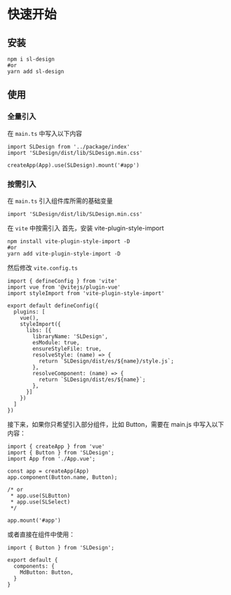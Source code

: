 # 快速开始

## 安装
```
npm i sl-design
#or
yarn add sl-design
```

## 使用

### 全量引入
在 `main.ts` 中写入以下内容
```
import SLDesign from '../package/index'
import 'SLDesign/dist/lib/SLDesign.min.css'

createApp(App).use(SLDesign).mount('#app')
```

### 按需引入
在 `main.ts` 引入组件库所需的基础变量
```
import 'SLDesign/dist/lib/SLDesign.min.css'
```

在 `vite` 中按需引入
首先，安装 vite-plugin-style-import
```
npm install vite-plugin-style-import -D
#or
yarn add vite-plugin-style-import -D
```

然后修改 `vite.config.ts`
```
import { defineConfig } from 'vite'
import vue from '@vitejs/plugin-vue'
import styleImport from 'vite-plugin-style-import'

export default defineConfig({
  plugins: [
    vue(),
    styleImport({
      libs: [{
        libraryName: 'SLDesign',
        esModule: true,
        ensureStyleFile: true,
        resolveStyle: (name) => {
          return `SLDesign/dist/es/${name}/style.js`;
        },
        resolveComponent: (name) => {
          return `SLDesign/dist/es/${name}`;
        },
      }]
    })
  ]
})
```

接下来，如果你只希望引入部分组件，比如 Button，需要在 main.js 中写入以下内容：

```
import { createApp } from 'vue'
import { Button } from 'SLDesign';
import App from './App.vue';

const app = createApp(App)
app.component(Button.name, Button);

/* or
 * app.use(SLButton)
 * app.use(SLSelect)
 */

app.mount('#app')
```

或者直接在组件中使用：
```
import { Button } from 'SLDesign';

export default {
  components: {
    MdButton: Button,
  }
}
```